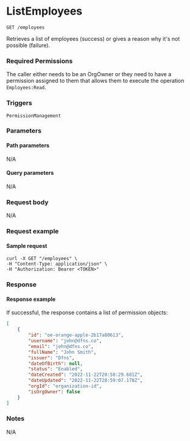 # ListEmployees

`GET /employees`

Retrieves a list of employees (success) or gives a reason why it's not possible (failure).

### Required Permissions <a href="#scopes" id="scopes"></a>

The caller either needs to be an OrgOwner or they need to have a permission assigned to them that allows them to execute the operation `Employees:Read`.

### Triggers <a href="#triggers.1" id="triggers.1"></a>

`PermissionManagement`

### Parameters <a href="#parameters.1" id="parameters.1"></a>

#### Path parameters <a href="#path-parameters" id="path-parameters"></a>

N/A

#### Query parameters <a href="#query-parameters" id="query-parameters"></a>

N/A

### Request body <a href="#request-body" id="request-body"></a>

N/A

### Request example <a href="#request-example.1" id="request-example.1"></a>

#### Sample request <a href="#sample-request" id="sample-request"></a>

```shell
curl -X GET "/employees" \
-H "Content-Type: application/json" \
-H "Authorization: Bearer <TOKEN>" 
```

### Response <a href="#response" id="response"></a>

#### Response example <a href="#response-example" id="response-example"></a>

If successful, the response contains a list of permission objects:

```json
[
    {
        "id": "oe-orange-apple-2b17a80613",
        "username": "john@dfns.co",
        "email": "john@dfns.co",
        "fullName": "John Smith",
        "issuer": "Dfns",
        "dateOfBirth": null,
        "status": "Enabled",
        "dateCreated": "2022-11-22T20:58:29.681Z",
        "dateUpdated": "2022-11-22T20:59:07.178Z",
        "orgId": "organization-id",
        "isOrgOwner": false
    }
]
```

### Notes <a href="#notes" id="notes"></a>

N/A
